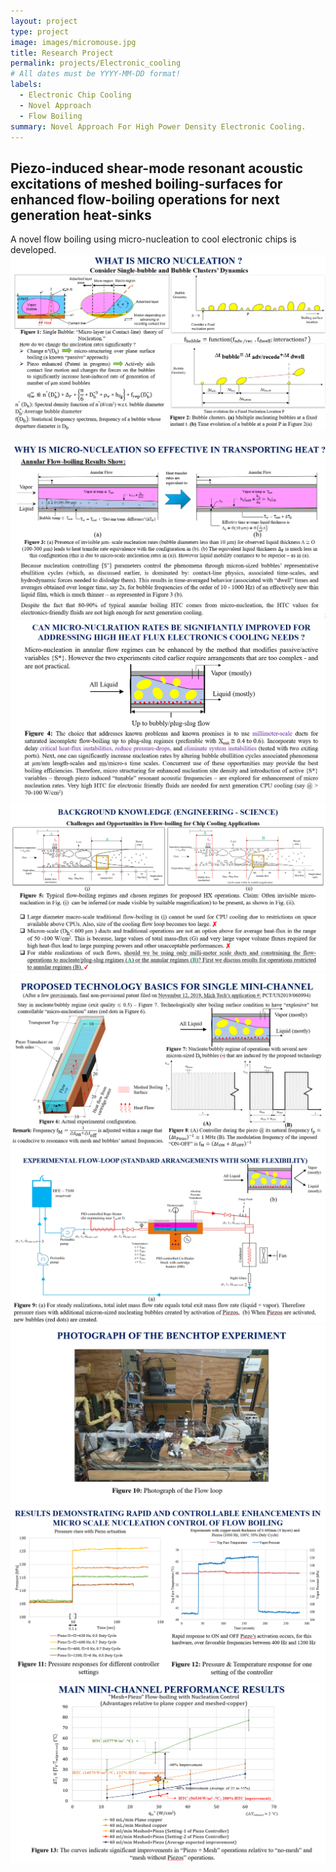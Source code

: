 ```yaml
---
layout: project
type: project
image: images/micromouse.jpg
title: Research Project
permalink: projects/Electronic_cooling
# All dates must be YYYY-MM-DD format!
labels:
  - Electronic Chip Cooling
  - Novel Approach
  - Flow Boiling
summary: Novel Approach For High Power Density Electronic Cooling.
---
```


## Piezo-induced shear-mode resonant acoustic excitations of meshed boiling-surfaces for enhanced flow-boiling operations for next generation heat-sinks
A novel flow boiling using micro-nucleation to cool electronic chips is developed. 
  <img class="ui image" src="../images/Capture30.PNG">
  
  <img class="ui image" src="../images/Capture31.PNG">
  
  <img class="ui image" src="../images/Capture32.PNG">
  
  <img class="ui image" src="../images/Capture33.PNG">
  
  <img class="ui image" src="../images/Capture34.PNG">
  
  <img class="ui image" src="../images/Capture35.PNG">
  
  <img class="ui image" src="../images/Capture36.PNG">
  
  <img class="ui image" src="../images/Capture37.PNG">
  
  <img class="ui image" src="../images/Capture38.PNG">

  
 
